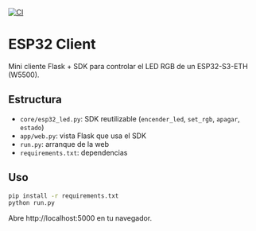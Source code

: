 [![CI](https://github.com/luisceladatrigo/wt32_led/actions/workflows/ci.yml/badge.svg)](https://github.com/luisceladatrigo/wt32_led/actions/workflows/ci.yml)

# ESP32 Client

Mini cliente Flask + SDK para controlar el LED RGB de un ESP32-S3-ETH (W5500).

## Estructura
- `core/esp32_led.py`: SDK reutilizable (`encender_led`, `set_rgb`, `apagar`, `estado`)
- `app/web.py`: vista Flask que usa el SDK
- `run.py`: arranque de la web
- `requirements.txt`: dependencias

## Uso
```bash
pip install -r requirements.txt
python run.py
```

Abre http://localhost:5000 en tu navegador.

